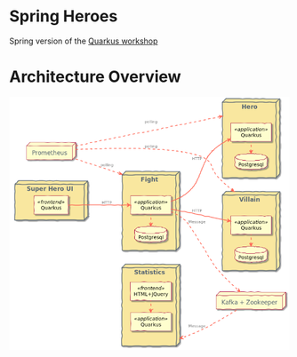 # Spring Heroes

Spring version of the [Quarkus workshop](https://quarkus.io/quarkus-workshops/super-heroes/)

# Architecture Overview 

![Architectural Overview](./doc/introduction_physical_architecture.png)


